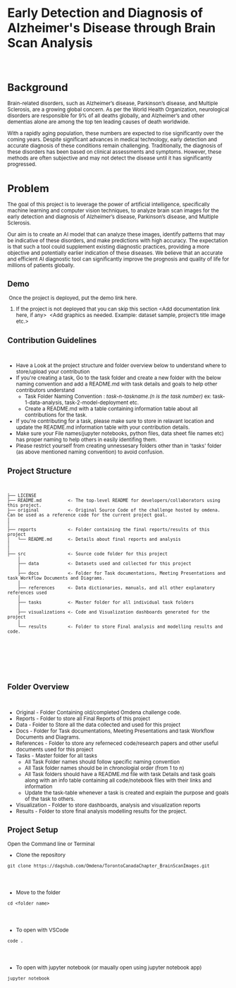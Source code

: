 # Early Detection and Diagnosis of Alzheimer's Disease through Brain Scan Analysis
​
<Small summary of the project>

# Background

Brain-related disorders, such as Alzheimer’s disease, Parkinson’s disease, and Multiple Sclerosis, are a growing global concern. As per the World Health Organization, neurological disorders are responsible for 9% of all deaths globally, and Alzheimer’s and other dementias alone are among the top ten leading causes of death worldwide.

With a rapidly aging population, these numbers are expected to rise significantly over the coming years. Despite significant advances in medical technology, early detection and accurate diagnosis of these conditions remain challenging. Traditionally, the diagnosis of these disorders has been based on clinical assessments and symptoms. However, these methods are often subjective and may not detect the disease until it has significantly progressed.



# Problem

The goal of this project is to leverage the power of artificial intelligence, specifically machine learning and computer vision techniques, to analyze brain scan images for the early detection and diagnosis of Alzheimer’s disease, Parkinson’s disease, and Multiple Sclerosis.

Our aim is to create an AI model that can analyze these images, identify patterns that may be indicative of these disorders, and make predictions with high accuracy. The expectation is that such a tool could supplement existing diagnostic practices, providing a more objective and potentially earlier indication of these diseases. We believe that an accurate and efficient AI diagnostic tool can significantly improve the prognosis and quality of life for millions of patients globally.


## Demo
​
Once the project is deployed, put the demo link here.
​
1. If the project is not deployed that you can skip this section
​
<Add documentation link here, if any>
​
<Add graphics as needed. Example: dataset sample, project’s title image etc.>
​
## Contribution Guidelines
​
- Have a Look at the project structure and folder overview below to understand where to store/upload your contribution
- If you're creating a task, Go to the task folder and create a new folder with the below naming convention and add a README.md with task details and goals to help other contributors understand
    - Task Folder Naming Convention : *task-n-taskname.(n is the task number)* ex: task-1-data-analysis, task-2-model-deployment etc.
    - Create a README.md with a table containing information table about all contributions for the task.
- If you're contributing for a task, please make sure to store in relavant location and update the README.md information table with your contribution details.
- Make sure your File names(jupyter notebooks, python files, data sheet file names etc) has proper naming to help others in easily identifing them.
- Please restrict yourself from creating unnessesary folders other than in 'tasks' folder (as above mentioned naming convention) to avoid confusion.
​
## Project Structure
​
```
├── LICENSE
├── README.md          <- The top-level README for developers/collaborators using this project.
├── original           <- Original Source Code of the challenge hosted by omdena. Can be used as a reference code for the current project goal.
│
│
├── reports            <- Folder containing the final reports/results of this project
│   └── README.md      <- Details about final reports and analysis
│
│
├── src                <- Source code folder for this project
    │
    ├── data           <- Datasets used and collected for this project
    │
    ├── docs           <- Folder for Task documentations, Meeting Presentations and task Workflow Documents and Diagrams.
    │
    ├── references     <- Data dictionaries, manuals, and all other explanatory references used
    │
    ├── tasks          <- Master folder for all individual task folders
    │
    ├── visualizations <- Code and Visualization dashboards generated for the project
    │
    └── results        <- Folder to store Final analysis and modelling results and code.
​
```
​
---
​
## Folder Overview
​
- Original - Folder Containing old/completed Omdena challenge code.
- Reports - Folder to store all Final Reports of this project
- Data - Folder to Store all the data collected and used for this project
- Docs - Folder for Task documentations, Meeting Presentations and task Workflow Documents and Diagrams.
- References - Folder to store any referneced code/research papers and other useful documents used for this project
- Tasks - Master folder for all tasks
    - All Task Folder names should follow specific naming convention
    - All Task folder names should be in chronologial order (from 1 to n)
    - All Task folders should have a README.md file with task Details and task goals along with an info table containing all code/notebook files with their links and information
    - Update the task-table whenever a task is created and explain the purpose and goals of the task to others.
- Visualization - Folder to store dashboards, analysis and visualization reports
- Results - Folder to store final analysis modelling results for the project.
​
## Project Setup
​
<Add the project setup steps here. You can add more or less than the suggested ones.>
​
Open the Command line or Terminal
​
- Clone the repository
​
```
git clone https://dagshub.com/Omdena/TorontoCanadaChapter_BrainScanImages.git
​
```
​
- Move to the folder
​
```
cd <folder name>
​
```
​
- To open with VSCode
​
```
code .
​
```
​
- To open with jupyter notebook (or maually open using jupyter notebook app)
​
```
jupyter notebook
​
```
